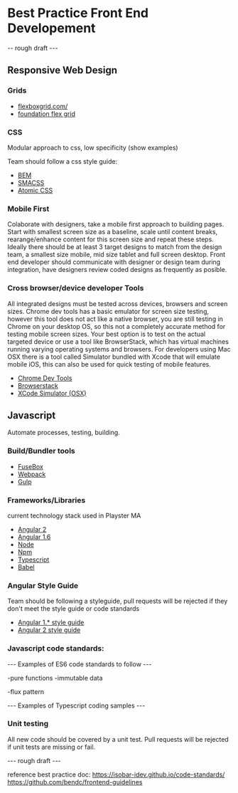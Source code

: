 <h1>Best Practice Front End Developement</h1> -- rough draft ---

<h2>Responsive Web Design</h2>

<h3>Grids</h3>
<ul>
  <li><a href="http://flexboxgrid.com/">flexboxgrid.com/</a></li>
  <li><a href="http://foundation.zurb.com/sites/docs/flex-grid.html">foundation flex grid</a></li>
</ul>
<h3>CSS</h3>
  <p>Modular approach to css, low specificity (show examples)</p>
  <p>Team should follow a css style guide:</p>
<ul>
  <li><a href="http://getbem.com/">BEM</a></li>
  <li><a href="https://smacss.com/">SMACSS</a></li>
  <li><a href="https://acss.io">Atomic CSS</a></li>
</ul>

<h3>Mobile First</h3>

<p>Colaborate with designers, take a mobile first approach to building pages. Start with smallest screen size as a baseline, scale until content breaks, rearange/enhance content for this screen size and repeat these steps. Ideally there should be at least 3 target designs to match from the design team, a smallest size mobile, mid size tablet and full screen desktop. Front end developer should communicate with designer or design team during integration, have designers review coded designs as frequently as posible.</p>

<h3>Cross browser/device developer Tools</h3>

<p>All integrated designs must be tested across devices, browsers and screen sizes. Chrome dev tools has a basic emulator for screen size testing, however this tool does not act like a native browser, you are still testing in Chrome on your desktop OS, so this not a completely accurate method for testing mobile screen sizes. Your best option is to test on the actual targeted device or use a tool like BrowserStack, which has virtual machines running varying operating systems and browsers. For developers using Mac OSX there is a tool called Simulator bundled with Xcode that will emulate mobile iOS, this can also be used for quick testing of mobile features.</p> 

  <ul>
    <li><a href="https://developer.chrome.com/devtools">Chrome Dev Tools</a></li>
    <li><a href="https://www.browserstack.com/">Browserstack</a></li>
    <li><a href="https://developer.apple.com/library/content/documentation/IDEs/Conceptual/iOS_Simulator_Guide/GettingStartedwithiOSSimulator/GettingStartedwithiOSSimulator.html">XCode Simulator (OSX)</a> </li>
  </ul>

<h2>Javascript</h2>
  <p>Automate processes, testing, building.</p>
  
 <h3>Build/Bundler tools</h3>
 <ul>
    <li><a href="https://www.npmjs.com/package/fuse-box">FuseBox</a></li>
    <li><a href="https://webpack.github.io/">Webpack</a></li>
    <li><a href="http://gulpjs.com/">Gulp</a></li>
 </ul>
 
 <h3>Frameworks/Libraries</h3>
  <p>current technology stack used in Playster MA</p>
 <ul>
  <li><a href="https://angular.io/">Angular 2</a></li>
  <li><a href="https://angularjs.org/">Angular 1.6</a></li>
  <li><a href="https://nodejs.org/en/">Node</a></li>
  <li><a href="https://www.npmjs.com/">Npm</a></li>
  <li><a href="https://www.typescriptlang.org/">Typescript</a></li>
  <li><a href="https://babeljs.io/">Babel</a></li>
 </ul>
 
 
 <h3>Angular Style Guide</h3>
 
 <p>Team should be following a styleguide, pull requests will be rejected if they don't meet the style guide or code standards</p>
 
 <ul>
  <li><a href="https://github.com/johnpapa/angular-styleguide/blob/master/a1/README.md">Angular 1.* style guide</a></li>
  <li><a href="https://angular.io/docs/ts/latest/guide/style-guide.html">Angular 2 style guide</a></li>
 </ul>
 
 <h3>Javascript code standards:</h3>
 
 --- Examples of ES6 code standards to follow ---
 
 -pure functions
 -immutable data
 
 -flux pattern
 
 --- Examples of Typescript coding samples ---
 
 <h3>Unit testing</h3>
 
 <p>All new code should be covered by a unit test. Pull requests will be rejected if unit tests are missing or fail.</p>
 
 --- rough draft ---
 
 
reference best practice doc:
<a href="https://isobar-idev.github.io/code-standards/">https://isobar-idev.github.io/code-standards/</a>
<a href="https://github.com/bendc/frontend-guidelines">https://github.com/bendc/frontend-guidelines</a>
